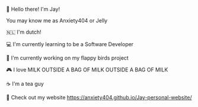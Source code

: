 👋 Hello there! I'm Jay!

You may know me as Anxiety404 or Jelly

🇳🇱 I'm dutch!

💻 I'm currently learning to be a Software Developer

🎯 I'm currently working on my flappy birds project

🎮 I love MILK OUTSIDE A BAG OF MILK OUTSIDE A BAG OF MILK

☕ I'm a tea guy

🔎 Check out my website https://anxiety404.github.io/Jay-personal-website/
